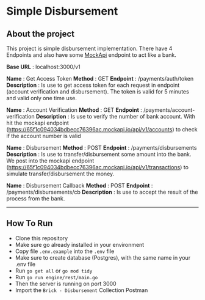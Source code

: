# Simple Disbursement

## About the project
This project is simple disbursement implementation.
There have 4 Endpoints and also have some [MockApi](https://mockapi.io) endpoint to act like a bank.

**Base URL** : localhost:3000/v1

**Name** : Get Access Token
**Method** : GET
**Endpoint** : /payments/auth/token
**Description** :
  Is use to get access token for each request in endpoint (account verification and disbursement).
  The token is valid for 5 minutes and valid only one time use.

**Name** : Account Verification
**Method** : GET
**Endpoint** : /payments/account-verification
**Description** :
  Is use to verify the number of bank account. With hit the mockapi endpoint (https://65f1c094034bdbecc76396ac.mockapi.io/api/v1/accounts) to check if the account number is valid

**Name** : Disbursement
**Method** : POST
**Endpoint** : /payments/disbursements
**Description** :
  Is use to transfer/disbursement some amount into the bank. We post into the mockapi endpoint (https://65f1c094034bdbecc76396ac.mockapi.io/api/v1/transactions) to simulate transfer/disbursement the money.

**Name** : Disbursement Callback
**Method** : POST
**Endpoint** : /payments/disbursements/cb
**Description** :
  Is use to accept the result of the process from the bank.

  ---

## How To Run
- Clone this repository
- Make sure go already installed in your environment
- Copy file `.env.example` into the `.env` file
- Make sure to create database (Postgres), with the same name in your .env file
- Run `go get all` or `go mod tidy`
- Run `go run engine/rest/main.go`
- Then the server is running on port 3000
- Import the `Brick - Disbursement` Collection Postman

